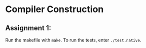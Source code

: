 # Compiler Construction

## Assignment 1:
Run the makefile with `make`. To run the tests, enter `./test.native`.
